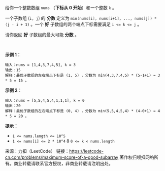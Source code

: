 给你一个整数数组 ```nums``` （**下标从 0 开始**）和一个整数 ```k``` 。

一个子数组 (```i, j```) 的 **分数** 定义为 ```min(nums[i], nums[i+1], ..., nums[j]) * (j - i + 1)``` 。一个 **好** 子数组的两个端点下标需要满足 ```i <= k <= j``` 。

请你返回 **好** 子数组的最大可能 **分数** 。

 

**示例 1：**
```
输入：nums = [1,4,3,7,4,5], k = 3
输出：15
解释：最优子数组的左右端点下标是 (1, 5) ，分数为 min(4,3,7,4,5) * (5-1+1) = 3 * 5 = 15 。
```
**示例 2：**
```
输入：nums = [5,5,4,5,4,1,1,1], k = 0
输出：20
解释：最优子数组的左右端点下标是 (0, 4) ，分数为 min(5,5,4,5,4) * (4-0+1) = 4 * 5 = 20 。
```

**提示：**

* ```1 <= nums.length <= 10^5```
* ```1 <= nums[i] <= 2 * 10^4```
8 ```0 <= k < nums.length```

来源：力扣（LeetCode）
链接：https://leetcode-cn.com/problems/maximum-score-of-a-good-subarray
著作权归领扣网络所有。商业转载请联系官方授权，非商业转载请注明出处。
